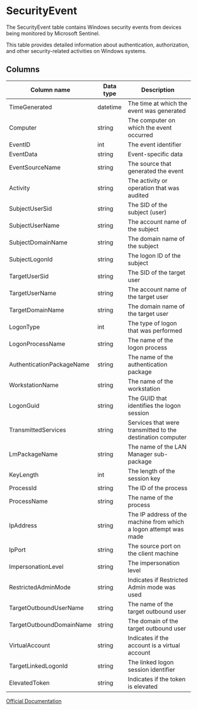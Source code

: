 # SecurityEvent

The SecurityEvent table contains Windows security events from devices being monitored by Microsoft Sentinel.

This table provides detailed information about authentication, authorization, and other security-related activities on Windows systems.

## Columns

| Column name | Data type | Description |
|-------------|-----------|-------------|
| TimeGenerated | datetime | The time at which the event was generated |
| Computer | string | The computer on which the event occurred |
| EventID | int | The event identifier |
| EventData | string | Event-specific data |
| EventSourceName | string | The source that generated the event |
| Activity | string | The activity or operation that was audited |
| SubjectUserSid | string | The SID of the subject (user) |
| SubjectUserName | string | The account name of the subject |
| SubjectDomainName | string | The domain name of the subject |
| SubjectLogonId | string | The logon ID of the subject |
| TargetUserSid | string | The SID of the target user |
| TargetUserName | string | The account name of the target user |
| TargetDomainName | string | The domain name of the target user |
| LogonType | int | The type of logon that was performed |
| LogonProcessName | string | The name of the logon process |
| AuthenticationPackageName | string | The name of the authentication package |
| WorkstationName | string | The name of the workstation |
| LogonGuid | string | The GUID that identifies the logon session |
| TransmittedServices | string | Services that were transmitted to the destination computer |
| LmPackageName | string | The name of the LAN Manager sub-package |
| KeyLength | int | The length of the session key |
| ProcessId | string | The ID of the process |
| ProcessName | string | The name of the process |
| IpAddress | string | The IP address of the machine from which a logon attempt was made |
| IpPort | string | The source port on the client machine |
| ImpersonationLevel | string | The impersonation level |
| RestrictedAdminMode | string | Indicates if Restricted Admin mode was used |
| TargetOutboundUserName | string | The name of the target outbound user |
| TargetOutboundDomainName | string | The domain of the target outbound user |
| VirtualAccount | string | Indicates if the account is a virtual account |
| TargetLinkedLogonId | string | The linked logon session identifier |
| ElevatedToken | string | Indicates if the token is elevated |

[Official Documentation](https://docs.microsoft.com/en-us/azure/sentinel/normalization-schema-authentication)

